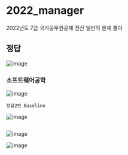 # 2022_manager
2022년도 7급 국가공무원공채 전산 일반직 문제 풀이
## 정답
![image](https://github.com/chihyeonWON/2022_manager/assets/58906858/967f75fb-7548-4e92-976c-267e02165a1c)

### 소프트웨어공학

![image](https://github.com/chihyeonWON/2022_manager/assets/58906858/d80dfa37-38d4-4756-b542-c827ae4cec7f)
```
정답2번 Baseline
```
![image](https://github.com/chihyeonWON/2022_manager/assets/58906858/3eb5b51c-e7e4-441b-996c-a1cfd58c0f0b)
```

```
![image](https://github.com/chihyeonWON/2022_manager/assets/58906858/4eae999a-e50d-49f2-8633-0c9c55431014)

![image](https://github.com/chihyeonWON/2022_manager/assets/58906858/2fc58b56-f2c3-416f-a729-41974750f642)

